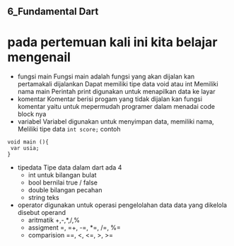 ## 6_Fundamental Dart 
# pada pertemuan kali ini kita belajar mengenail
- fungsi main
Fungsi main adalah fungsi yang akan dijalan kan pertamakali dijalankan 
Dapat memiliki tipe data void atau int
Memiliki nama main
Perintah print digunakan untuk menapilkan data ke layar
- komentar
Komentar berisi progam yang tidak dijalan kan fungsi komentar yaitu untuk mepermudah programer dalam menadai code block nya 
- variabel
Variabel digunakan untuk menyimpan data, memiliki nama, Meliliki tipe data
 ```int score;```
 contoh
 ```
 void main (){
  var usia;
 }
 ```
- tipedata
Tipe data dalam dart ada 4
  - int 
 untuk bilangan bulat
  - bool
 bernilai true / false
  - double
 bilangan pecahan
  - string
 teks
- operator
digunakan untuk operasi pengelolahan data
data yang dikelola disebut operand
  - aritmatik
  +,-,*,/,%
  - assigment
  =, =+, -=, *=, /=, %=
  - comparision
  ==, <, <=, >, >=
